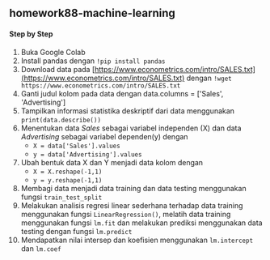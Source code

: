 ## homework88-machine-learning

#### Step by Step
1. Buka Google Colab
2. Install pandas dengan `!pip install pandas`
3. Download data pada [https://www.econometrics.com/intro/SALES.txt](https://www.econometrics.com/intro/SALES.txt) dengan `!wget https://www.econometrics.com/intro/SALES.txt`
4. Ganti judul kolom pada data dengan data.columns = ['Sales', 'Advertising']
5. Tampilkan informasi statistika deskriptif dari data menggunakan `print(data.describe())`
6. Menentukan data *Sales* sebagai variabel independen (X) dan data *Advertising* sebagai variabel dependen(y) dengan
   - `X = data['Sales'].values`
   - `y = data['Advertising'].values`
7. Ubah bentuk data X dan Y menjadi data kolom dengan
   - `X = X.reshape(-1,1)`
   - `y = y.reshape(-1,1)`
8. Membagi data menjadi data training dan data testing menggunakan fungsi `train_test_split`
9. Melakukan analisis regresi linear sederhana terhadap data training menggunakan fungsi `LinearRegression()`, melatih data training menggunakan fungsi `lm.fit` dan melakukan prediksi menggunakan data testing dengan fungsi `lm.predict`
10. Mendapatkan nilai intersep dan koefisien menggunakan `lm.intercept` dan `lm.coef`

